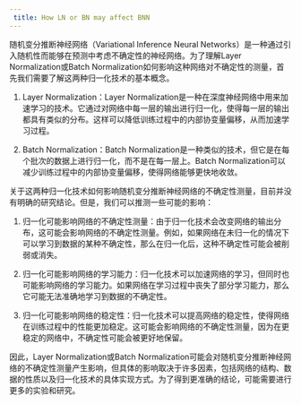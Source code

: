 ```yaml
---
 title: How LN or BN may affect BNN 
---
```

随机变分推断神经网络（Variational Inference Neural Networks）是一种通过引入随机性而能够在预测中考虑不确定性的神经网络。为了理解Layer Normalization或Batch Normalization如何影响这种网络对不确定性的测量，首先我们需要了解这两种归一化技术的基本概念。

1. Layer Normalization：Layer Normalization是一种在深度神经网络中用来加速学习的技术。它通过对网络中每一层的输出进行归一化，使得每一层的输出都具有类似的分布。这样可以降低训练过程中的内部协变量偏移，从而加速学习过程。
    
2. Batch Normalization：Batch Normalization是一种类似的技术，但它是在每个批次的数据上进行归一化，而不是在每一层上。Batch Normalization可以减少训练过程中的内部协变量偏移，使得网络能够更快地收敛。
    

关于这两种归一化技术如何影响随机变分推断神经网络的不确定性测量，目前并没有明确的研究结论。但是，我们可以推测一些可能的影响：

1. 归一化可能影响网络的不确定性测量：由于归一化技术会改变网络的输出分布，这可能会影响网络的不确定性测量。例如，如果网络在未归一化的情况下可以学习到数据的某种不确定性，那么在归一化后，这种不确定性可能会被削弱或消失。
    
2. 归一化可能影响网络的学习能力：归一化技术可以加速网络的学习，但同时也可能影响网络的学习能力。如果网络在学习过程中丧失了部分学习能力，那么它可能无法准确地学习到数据的不确定性。
    
3. 归一化可能影响网络的稳定性：归一化技术可以提高网络的稳定性，使得网络在训练过程中的性能更加稳定。这可能会影响网络的不确定性测量，因为在更稳定的网络中，不确定性可能会被更好地保留。
    

因此，Layer Normalization或Batch Normalization可能会对随机变分推断神经网络的不确定性测量产生影响，但具体的影响取决于许多因素，包括网络的结构、数据的性质以及归一化技术的具体实现方式。为了得到更准确的结论，可能需要进行更多的实验和研究。